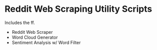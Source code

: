 # Reddit Web Scraping Utility Scripts

Includes the ff.
- Reddit Web Scraper
- Word Cloud Generator
- Sentiment Analysis w/ Word Filter
